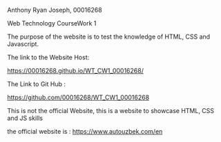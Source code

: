 Anthony Ryan Joseph, 00016268 

Web Technology CourseWork 1 


The purpose of the website is to test the knowledge of HTML, CSS and Javascript. 

The link to the Website Host:

https://00016268.github.io/WT_CW1_00016268/

The Link to Git Hub : 

https://github.com/00016268/WT_CW1_00016268

This is not the official Website, this is a website to showcase HTML, CSS and JS skills 

the official website is : 
https://www.autouzbek.com/en






